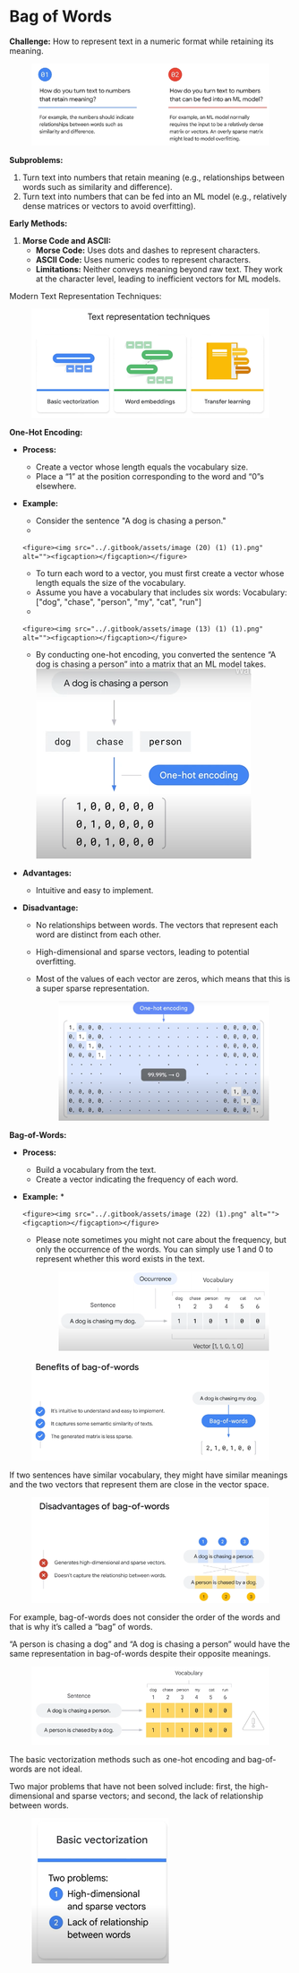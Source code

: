 # Bag of Words

**Challenge:** How to represent text in a numeric format while retaining its meaning.

<figure><img src="../.gitbook/assets/image (11) (1) (1) (1).png" alt=""><figcaption></figcaption></figure>

**Subproblems:**

1. Turn text into numbers that retain meaning (e.g., relationships between words such as similarity and difference).
2. Turn text into numbers that can be fed into an ML model (e.g., relatively dense matrices or vectors to avoid overfitting).

**Early Methods:**

1. **Morse Code and ASCII:**
   * **Morse Code:** Uses dots and dashes to represent characters.
   * **ASCII Code:** Uses numeric codes to represent characters.
   * **Limitations:** Neither conveys meaning beyond raw text. They work at the character level, leading to inefficient vectors for ML models.

Modern Text Representation Techniques:

<figure><img src="../.gitbook/assets/image (12) (1) (1).png" alt=""><figcaption></figcaption></figure>

**One-Hot Encoding:**

* **Process:**
  * Create a vector whose length equals the vocabulary size.
  * Place a “1” at the position corresponding to the word and “0”s elsewhere.
* **Example:**
  * Consider the sentence "A dog is chasing a person."
  *

      <figure><img src="../.gitbook/assets/image (20) (1) (1).png" alt=""><figcaption></figcaption></figure>
  * To turn each word to a vector, you must first create a vector whose length equals the size of the vocabulary.
  * Assume you have a vocabulary that includes six words: Vocabulary: \["dog", "chase", "person", "my", "cat", "run"]
  *

      <figure><img src="../.gitbook/assets/image (13) (1) (1).png" alt=""><figcaption></figcaption></figure>
  * By conducting one-hot encoding, you converted the sentence “A dog is chasing a person” into a matrix that an ML model takes.![](<../.gitbook/assets/image (21) (1) (1).png>)
* **Advantages:**
  * Intuitive and easy to implement.
* **Disadvantage:**
  * No relationships between words. The vectors that represent each word are distinct from each other.
  * High-dimensional and sparse vectors, leading to potential overfitting.
  *   Most of the values of each vector are zeros, which means that this is a super sparse representation.

      <figure><img src="../.gitbook/assets/image (15) (1) (1).png" alt=""><figcaption></figcaption></figure>

**Bag-of-Words:**

* **Process:**
  * Build a vocabulary from the text.
  * Create a vector indicating the frequency of each word.
* **Example:**
  *

      <figure><img src="../.gitbook/assets/image (22) (1).png" alt=""><figcaption></figcaption></figure>
  *   Please note sometimes you might not care about the frequency, but only the occurrence of the words. You can simply use 1 and 0 to represent whether this word exists in the text.

      <figure><img src="../.gitbook/assets/image (23) (1).png" alt=""><figcaption></figcaption></figure>

<figure><img src="../.gitbook/assets/image (16) (1) (1).png" alt=""><figcaption></figcaption></figure>

If two sentences have similar vocabulary, they might have similar meanings and the two vectors that represent them are close in the vector space.

<figure><img src="../.gitbook/assets/image (17) (1) (1).png" alt=""><figcaption></figcaption></figure>

For example, bag-of-words does not consider the order of the words and that is why it’s called a “bag” of words.

“A person is chasing a dog” and “A dog is chasing a person” would have the same representation in bag-of-words despite their opposite meanings.

<figure><img src="../.gitbook/assets/image (18) (1) (1).png" alt=""><figcaption></figcaption></figure>

The basic vectorization methods such as one-hot encoding and bag-of-words are not ideal. &#x20;

Two major problems that have not been solved include: first, the high-dimensional and sparse vectors; and second, the lack of relationship between words.

<figure><img src="../.gitbook/assets/image (19) (1) (1).png" alt=""><figcaption></figcaption></figure>
